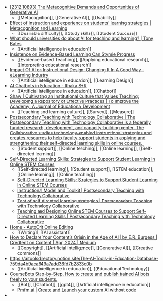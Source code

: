 - [[2312.10893] The Metacognitive Demands and Opportunities of Generative AI](https://arxiv.org/abs/2312.10893)
	- [[Metacognition]], [[Generative AI]], [[Usability]]
- [Effect of instruction and experience on students’ learning strategies | Metacognition and Learning](https://link.springer.com/article/10.1007/s11409-023-09372-9)
	- [[Desirable difficulty]], [[Study skills]], [[Student Success]]
- [What should universities do about AI for teaching and learning? | Tony Bates](https://www.tonybates.ca/2024/04/26/what-should-universities-do-about-ai-for-teaching-and-learning/?trk=feed_main-feed-card_feed-article-content)
	- [[Artificial intelligence in education]]
- [Insistence on Evidence-Based Learning Can Stymie Progress](https://www.linkedin.com/pulse/insistence-evidence-based-learning-can-stymie-tim-dasey-ph-d--pglwe)
	- [[Evidence-based Teaching]], [[Applying educational research]], [[Interpreting educational research]]
- [Impact Of AI on Instructional Design: Changing It In A Good Way - eLearning Industry](https://elearningindustry.com/artificial-intelligence-is-changing-instructional-design-in-a-good-way?trk=feed_main-feed-card_feed-article-content)
	- [[Artificial intelligence in education]], [[Learning Design]]
- [AI Chatbots in Education - Ithaka S+R](https://sr.ithaka.org/blog/ai-chatbots-in-education/?trk=feed_main-feed-card_feed-article-content)
	- [[Artificial intelligence in education]], [[Chatbot]]
- [Shaw | Cultivating an Institutional Culture that Values Teaching: Developing a Repository of Effective Practices | To Improve the Academy: A Journal of Educational Development](https://journals.publishing.umich.edu/tia/article/id/962/)
	- [[Teaching and learning culture]], [[Survey]], [[Measure]]
- [Postsecondary Teaching with Technology Collaborative | The Postsecondary Teaching with Technology Collaborative is a federally funded research, development, and capacity-building center. The Collaborative studies technology-enabled instructional strategies and creates resources to help faculty support students in applying and strengthening their self-directed learning skills in online courses.  ](https://postseccollab.org/)
	- [[Student support]], [[Online teaching]], [[Online learning]], [[Self-directed learning]]
- [Self-Directed Learning Skills: Strategies to Support Student Learning in Online STEM Courses](https://ccrc.tc.columbia.edu/publications/self-directed-learning-skills-strategies-support.html)
	- [[Self-directed learning]], [[Student support]], [[STEM education]], [[Online learning]], [[Online teaching]]
	- [Self-Directed Learning Skills: Strategies to Support Student Learning in Online STEM Courses](https://ccrc.tc.columbia.edu/publications/supporting-learning-online-perspectives-of-faculty-and-staff-at-broad-access-institutions-during-covid-19.html)
	- [Instructional Model and Toolkit | Postsecondary Teaching with Technology Collaborative](https://postseccollab.org/research/instructional-model-and-toolkit/)
	- [Test of self-directed learning strategies | Postsecondary Teaching with Technology Collaborative](https://postseccollab.org/research/test-of-self-directed-learning-strategies/)
	- [Teaching and Designing Online STEM Courses to Support Self-Directed Learning Skills | Postsecondary Teaching with Technology Collaborative](https://postseccollab.org/teaching-and-designing-online-stem-courses-to-support-sdl-skills/)
- [Home - AutoCrit Online Editing](https://www.autocrit.com/)
	- [[Writing]], [[AI assistant]]
- [How to Declare Your Content’s Origin in the Age of AI | by E.R. Burgess | Credtent on Content | Apr, 2024 | Medium](https://medium.com/credtent-on-content/how-to-classify-content-origin-in-the-age-of-ai-7bf5b9f54ee4)
	- [[Copyright]], [[Artificial intelligence]], [[Generative AI]], [[Creative commons]]
- https://aitoolsdirectory.notion.site/The-AI-Tools-in-Education-Database-759da4b9aca649a7add36fd7b2833c0b
	- [[Artificial intelligence in education]], [[Educational Technology]]
- [CourseBots Step-by-Step. How to create and publish trained AI bots freely to your students.](https://darrencoxon.gumroad.com/l/coursebotsguide1?trk=feed-detail_main-feed-card_feed-article-content)
	- [[Bot]], [[Chatbot]], [[gpt4]], [[Artificial intelligence in education]]
	- [Pmfm.ai | Create and Launch your custom AI without code](https://pmfm.ai/)
-